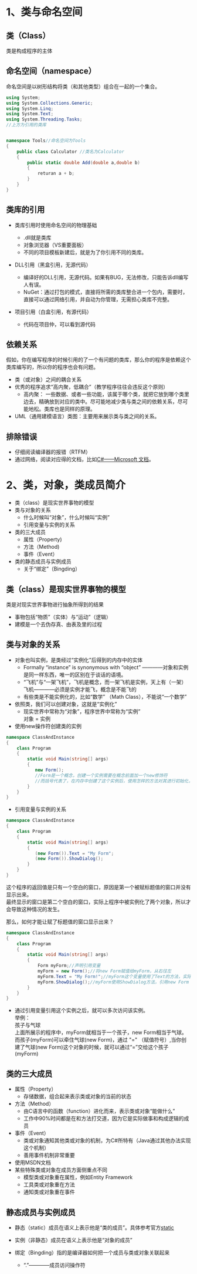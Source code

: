 # 1、类与命名空间  
## 类（Class）
类是构成程序的主体

## 命名空间（namespace）
命名空间是以树形结构将类（和其他类型）组合在一起的一个集合。  

```cs
using System;
using System.Collections.Generic;  
using System.Linq;
using System.Text;
using System.Threading.Tasks;
//上方为引用的类库


namespace Tools//命名空间为Tools
{
    public class Calculator //类名为Calculator
    {
        public static double Add(double a,double b)
        {
            returan a + b;
        }
    }
} 
```



## 类库的引用  
* 类库引用时使用命名空间的物理基础   
    * .dll就是类库  
    * 对象浏览器（VS重要面板）  
    * 不同的项目模板新建后，就是为了你引用不同的类库。  


* DLL引用（黑盒引用，无源代码）  
    * 编译好的DLL引用，无源代码。如果有BUG，无法修改，只能告诉dll编写人有误。  
    * NuGet：通过打包的模式，直接将所需的类库整合进一个包内，需要时，直接可以通过网络引用，并自动为你管理，无需担心类库不完整。
* 项目引用（白盒引用，有源代码）
    * 代码在项目仲，可以看到源代码  


## 依赖关系  
假如，你在编写程序的时候引用的了一个有问题的类库，那么你的程序是依赖这个类库编写的，所以你的程序也会有问题。  
* 类（或对象）之间的耦合关系  
* 优秀的程序追求“高内聚，低耦合”（教学程序往往会违反这个原则）
    * 高内聚： 一些数据、或者一些功能，该属于哪个类，就把它放到哪个类里边去，精确放到对应的类中。尽可能地减少类与类之间的依赖关系，尽可能地松。类库也是同样的原理。
* UML（通用建模语言）类图：主要用来展示类与类之间的关系。  
## 排除错误  
* 仔细阅读编译器的报错（RTFM）  
* 通过网络，阅读对应得的文档，比如[C#——Microsoft 文档](https://docs.microsoft.com/zh-cn/dotnet/csharp/)。 

# 2、类，对象，类成员简介  
* 类（class）是现实世界事物的模型  
* 类与对象的关系  
    * 什么时候叫“对象”，什么时候叫“实例”  
    * 引用变量与实例的关系  
* 类的三大成员  
    * 属性（Property)  
    * 方法（Method)  
    * 事件（Event）  
* 类的静态成员与实例成员  
    * 关于“绑定”（Bingding）  

## 类（class）是现实世界事物的模型  
类是对现实世界事物进行抽象所得到的结果  
* 事物包括“物质”（实体）与“运动”（逻辑）  
* 建模是一个去伪存真、由表及里的过程  

## 类与对象的关系  
* 对象也叫实例，是类经过“实例化”后得到的内存中的实体  
    * Formally “instance” is synonymous with “object” ————对象和实例是同一样东西，唯一的区别在于谈话的语境。  
    * “飞机”与“一架飞机”，飞机是概念，而一架飞机是实例，天上有（一架）飞机————必须是实例才能飞，概念是不能飞的  
    * 有些类是不能实例化的，比如“数学” （Math Class），不能说“一个数学”  
* 依照类，我们可以创建对象，这就是“实例化”  
    * 现实世界中常称为“对象”，程序世界中常称为“实例”  
        对象 = 实例   
* 使用new操作符创建类的实例   
```cs
namespace ClassAndInstance
{
    class Program
    {
        static void Main(string[] args)
        {
           new Form();
           //Form是一个概念，创建一个实例需要在概念前面加一个new修饰符
           //而括号代表了，在内存中创建了这个实例后，使用怎样的方法对其进行初始化，也就是构造器
        }
    }
}
```
* 引用变量与实例的关系  
```cs
namespace ClassAndInstance
{
    class Program
    {
        static void Main(string[] args)
        {
           (new Form()).Text = "My Form";
           (new Form()).ShowDialog();
        }
    }
}
```
这个程序的返回值是只有一个空白的窗口，原因是第一个被赋标题值的窗口并没有显示出来。  
最终显示的窗口是第二个空白的窗口，实际上程序中被实例化了两个对象，所以才会导致这种情况的发生。  

那么，如何才能让赋了标题值的窗口显示出来？  
```cs
namespace ClassAndInstance
{
    class Program
    {
        static void Main(string[] args)
        {
            Form myForm;//声明引用变量
            myForm = new Form();//将new Form赋值给myForm，从右往左  
            myForm.Text = "My Form!";//myForm这个变量使用了Text的方法，实际上是引用了new Form这个实例
            myForm.ShowDialog();//myForm使用ShowDialog方法，引用new Form  
        }
    }
}
```
* 通过引用变量引用这个实例之后，就可以多次访问该实例。  
举例：  
孩子与气球  
上面所展示的程序中，myForm就相当于一个孩子，new Form相当于气球。  
而孩子(myForm)可以牵住气球(new Form)，通过  "=" （赋值符号）,当你创建了气球(new Form)这个对象的时候，就可以通过“=”交给这个孩子(myForm)  

## 类的三大成员  
* 属性（Property）  
    * 存储数据，组合起来表示类或对象的当前的状态  
* 方法（Method）  
    * 由C语言中的函数（function）进化而来，表示类或对象“能做什么”  
    * 工作中90%时间都是在和方法打交道，因为它是实际做事和构成逻辑的成员  
* 事件（Event）
    * 类或对象通知其他类或对象的机制，为C#所特有（Java通过其他办法实现这个机制）  
    * 善用事件机制非常重要  
* 使用MSDN文档  
* 某些特殊类或对象在成员方面侧重点不同  
    * 模型类或对象重在属性，例如Entity Framework  
    * 工具类或对象重在方法  
    * 通知类或对象重在事件   

## 静态成员与实例成员  
* 静态（static）成员在语义上表示他是“类的成员”。具体参考官方[static](https://docs.microsoft.com/zh-cn/dotnet/csharp/language-reference/keywords/static)  

* 实例（非静态）成员在语义上表示他是“对象的成员”  
* 绑定（Bingding）指的是编译器如何把一个成员与类或对象关联起来  
    * “.”————成员访问操作符  
 




